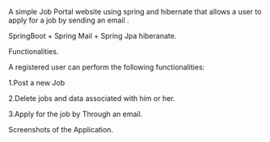 A simple Job Portal website using spring and hibernate  that allows a user to apply for a job by sending an email .

SpringBoot + Spring Mail + Spring Jpa hiberanate.


Functionalities.

A registered user can perform the following functionalities:

 1.Post a new Job
 
 2.Delete jobs and data associated with him or her.
 
 
 3.Apply for the job by Through an email.
 
 
 Screenshots of the Application.
